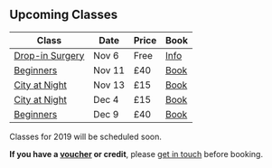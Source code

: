 ## Upcoming Classes

Class     | Date   | Price | Book
----------|--------|---------|------
[Drop-in Surgery](/surgery/) | Nov 6 | Free | <a href="/surgery/" class="btn btn--primary">Info</a> 
[Beginners](/beginners-photography/) | Nov 11 | £40 | <a href="https://ti.to/photo-school/beginners-photography-stirchley-nov-18" class="btn btn--primary">Book</a>
[City at Night](/city-at-night) | Nov 13 | £15 | <a href="https://ti.to/photo-school/birmingham-photo-walks" class="btn btn--primary">Book</a>
[City at Night](/city-at-night) | Dec 4 | £15 | <a href="https://ti.to/photo-school/birmingham-photo-walks" class="btn btn--primary">Book</a>
[Beginners](/beginners-photography/) | Dec 9  | £40 | <a href="https://ti.to/photo-school/beginners-photography-stirchley-dec-18" class="btn btn--primary">Book</a>

Classes for 2019 will be scheduled soon. 

**If you have a [voucher](/gift-vouchers/) or credit**, please [get in touch](/contact/) before booking.


